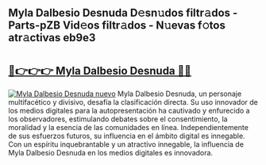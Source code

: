 ## Myla Dalbesio Desnuda D𝚎sn𝚞dos filtr𝚊dos - Parts-pZB Vid𝚎os filtr𝚊dos - N𝚞evas f𝚘tos atr𝚊ctivas eb9e3

# <h2><a href="http://mb1k4x.tromn.icu/?c=Myla+Dalbesio+Desnuda">🔗👉👉👉 Myla Dalbesio Desnuda 🔗🔗</a></h2>

[![Myla Dalbesio Desnuda nuevo](https://i.imgur.com/pEAQMta.gif)](http://mb1k4x.tromn.icu/?c=Myla+Dalbesio+Desnuda)
Myla Dalbesio Desnuda, un personaje multifacético y divisivo, desafía la clasificación directa. Su uso innovador de los medios digitales para la autopresentación ha cautivado y enfurecido a los observadores, estimulando debates sobre el consentimiento, la moralidad y la esencia de las comunidades en línea. Independientemente de sus esfuerzos futuros, su influencia en el ámbito digital es innegable. Con un espíritu inquebrantable y un atractivo innegable, la influencia de Myla Dalbesio Desnuda en los medios digitales es innovadora.
